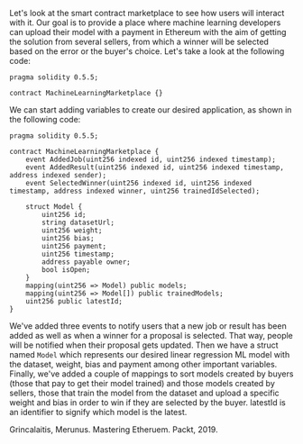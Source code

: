 Let's look at the smart contract marketplace to see how users will interact with it. Our goal is to provide a place where machine learning developers can upload their model with a payment in Ethereum with the aim of getting the solution from several sellers, from which a winner will be selected based on the error or the buyer's choice. Let's take a look at the following code:

```
pragma solidity 0.5.5;

contract MachineLearningMarketplace {}
```

We can start adding variables to create our desired application, as shown in the following code:

```
pragma solidity 0.5.5;

contract MachineLearningMarketplace {
    event AddedJob(uint256 indexed id, uint256 indexed timestamp);
    event AddedResult(uint256 indexed id, uint256 indexed timestamp, address indexed sender);
    event SelectedWinner(uint256 indexed id, uint256 indexed timestamp, address indexed winner, uint256 trainedIdSelected);

    struct Model {
        uint256 id;
        string datasetUrl;
        uint256 weight;
        uint256 bias;
        uint256 payment;
        uint256 timestamp;
        address payable owner;
        bool isOpen;
    }
    mapping(uint256 => Model) public models;
    mapping(uint256 => Model[]) public trainedModels;
    uint256 public latestId;
}
```

We've added three events to notify users that a new job or result has been added as well as when a winner for a proposal is selected. That way, people will be notified when their proposal gets updated. Then we have a struct named `Model` which represents our desired linear regression ML model with the dataset, weight, bias and payment among other important variables. Finally, we've added a couple of mappings to sort models created by buyers (those that pay to get their model trained) and those models created by sellers, those that train the model from the dataset and upload a specific weight and bias in order to win if they are selected by the buyer. latestId is an identifier to signify which model is the latest.

Grincalaitis, Merunus. Mastering Etheruem. Packt, 2019.
